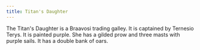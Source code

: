 ```yaml
---
title: Titan's Daughter
---
```


The Titan's Daughter is a Braavosi trading galley. It is captained by Ternesio Terys. It is painted purple. She has a gilded prow and three masts with purple sails. It has a double bank of oars.


